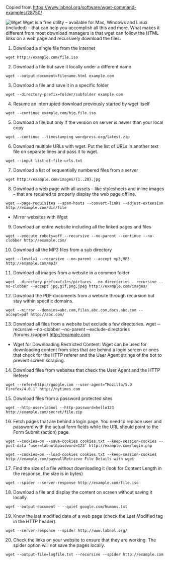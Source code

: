 Copied from https://www.labnol.org/software/wget-command-examples/28750/

![Wget](https://img.labnol.org/di/wget-mirror-site.png)
Wget is a free utility – available for Mac, Windows and Linux (included) – that can help you accomplish all this and more. What makes it different from most download managers is that wget can follow the HTML links on a web page and recursively download the files. 

1. Download a single file from the Internet

``wget http://example.com/file.iso``

2. Download a file but save it locally under a different name

``wget ‐‐output-document=filename.html example.com``

3. Download a file and save it in a specific folder

``wget ‐‐directory-prefix=folder/subfolder example.com``

4. Resume an interrupted download previously started by wget itself

``wget ‐‐continue example.com/big.file.iso``

5. Download a file but only if the version on server is newer than your local copy

``wget ‐‐continue ‐‐timestamping wordpress.org/latest.zip``

6. Download multiple URLs with wget. Put the list of URLs in another text file on separate lines and pass it to wget.

``wget ‐‐input list-of-file-urls.txt``

7. Download a list of sequentially numbered files from a server

``wget http://example.com/images/{1..20}.jpg``

8. Download a web page with all assets – like stylesheets and inline images – that are required to properly display the web page offline.

``wget ‐‐page-requisites ‐‐span-hosts ‐‐convert-links ‐‐adjust-extension http://example.com/dir/file``

* Mirror websites with Wget

9. Download an entire website including all the linked pages and files

``wget ‐‐execute robots=off ‐‐recursive ‐‐no-parent ‐‐continue ‐‐no-clobber http://example.com/``

10. Download all the MP3 files from a sub directory

``wget ‐‐level=1 ‐‐recursive ‐‐no-parent ‐‐accept mp3,MP3 http://example.com/mp3/``

11. Download all images from a website in a common folder

``wget ‐‐directory-prefix=files/pictures ‐‐no-directories ‐‐recursive ‐‐no-clobber ‐‐accept jpg,gif,png,jpeg http://example.com/images/``

12. Download the PDF documents from a website through recursion but stay within specific domains.

``wget ‐‐mirror ‐‐domains=abc.com,files.abc.com,docs.abc.com ‐‐accept=pdf http://abc.com/``

13. Download all files from a website but exclude a few directories.
wget ‐‐recursive ‐‐no-clobber ‐‐no-parent ‐‐exclude-directories /forums,/support http://example.com

* Wget for Downloading Restricted Content: Wget can be used for downloading content from sites that are behind a login screen or ones that check for the HTTP referer and the User Agent strings of the bot to prevent screen scraping.

14. Download files from websites that check the User Agent and the HTTP Referer

``wget ‐‐refer=http://google.com ‐‐user-agent=”Mozilla/5.0 Firefox/4.0.1″ http://nytimes.com``

15. Download files from a password protected sites

``wget ‐‐http-user=labnol ‐‐http-password=hello123 http://example.com/secret/file.zip``

16. Fetch pages that are behind a login page. You need to replace user and password with the actual form fields while the URL should point to the Form Submit (action) page.

``wget ‐‐cookies=on ‐‐save-cookies cookies.txt ‐‐keep-session-cookies ‐‐post-data ‘user=labnol&password=123’ http://example.com/login.php``

``wget ‐‐cookies=on ‐‐load-cookies cookies.txt ‐‐keep-session-cookies http://example.com/paywallRetrieve File Details with wget``

17. Find the size of a file without downloading it (look for Content Length in the response, the size is in bytes)

``wget ‐‐spider ‐‐server-response http://example.com/file.iso``

18. Download a file and display the content on screen without saving it locally.

``wget ‐‐output-document – ‐‐quiet google.com/humans.txt``

19. Know the last modified date of a web page (check the Last Modified tag in the HTTP header).

``wget ‐‐server-response ‐‐spider http://www.labnol.org/``

20. Check the links on your website to ensure that they are working. The spider option will not save the pages locally.

``wget ‐‐output-file=logfile.txt ‐‐recursive ‐‐spider http://example.com``